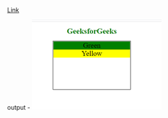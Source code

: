 [Link](https://www.geeksforgeeks.org/how-to-align-item-set-to-its-default-value-in-css/)

output -
![Image](../images/defaultAlign.png)